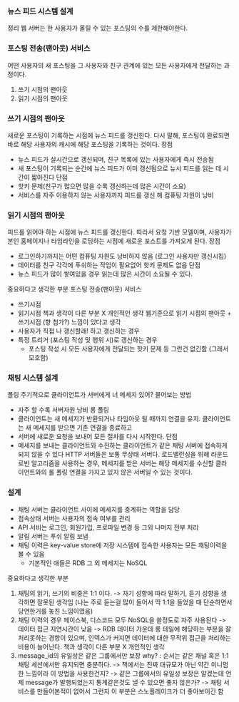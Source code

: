 ### 뉴스 피드 시스템 설계

정리
웹 서버는 한 사용자가 올릴 수 있는 포스팅의 수를 제한해야한다.

### 포스팅 전송(팬아웃) 서비스
어떤 사용자의 새 포스팅을 그 사용자와 친구 관계에 있는 모든 사용자에게 전달하는 과정이다.
1. 쓰기 시점의 팬아웃
2. 읽기 시점의 팬아웃

### 쓰기 시점의 팬아웃
새로운 포스팅이 기록하는 시점에 뉴스 피드를 갱신한다. 다시 말해, 포스팅이 완료되면 바로 해당 사용자의 캐시에 해당 포스팅을 기록하는 것이다.
장점
 - 뉴스 피드가 실시간으로 갱신되며, 친구 목록에 있는 사용자에게 즉시 전송됨
 - 새 포스팅이 기록되는 순간에 뉴스 피드가 이미 갱신됨으로 뉴시 피드를 읽는 데 시간이 짧아진다
단점
 - 핫키 문제(친구가 많으면 많을 수록 갱신하는데 많은 시간이 소요)
 - 서비스를 자주 이용하지 않는 사용자까지 피드를 갱신 해 컴퓨팅 자원이 낭비

### 읽기 시점의 팬아웃
피드를 읽어야 하는 시점에 뉴스 피드를 갱신한다. 따라서 요청 기반 모델이며, 사용자가 본인 홈페이지나 타임라인을 로딩하는 시점에 새로운 포스트를 가져오게 된다.
장점
 - 로그인하기까지는 어떤 컴퓨팅 자원도 낭비하지 않음 (로그인 사용자만 갱신시킴)
 - 데이터를 친구 각각에 푸쉬하는 작업이 필요없어 핫키 문제도 없음
단점
 - 뉴스 피드가 많이 쌓여있을 경우 읽는데 많은 시간이 소요될 수 있다.

중요하다고 생각한 부분
포스팅 전송(팬아웃) 서비스
 - 쓰기시점
 - 읽기시점
책과 생각이 다른 부분
X
개인적인 생각
웹기준으로 읽기 시점의 팬아웃 + 쓰기시점 (향 첨가?) 느낌이 있다고 생각
 - 사용자가 직접 나 갱신할래! 하고 갱신하는 경우
 - 특정 트리거 (포스팅 작성 및 행위 시)로 갱신하는 경우
   - 포스팅 작성 시 모든 사용자에게 전달되는 핫키 문제 등 그런건 없긴함 (그래서 모호함)
### 채팅 시스템 설계
폴링
주기적으로 클라이언트가 서버에게 너 메세지 있어? 물어보는 방법
 - 자주 할 수록 서버자원 낭비
롱 폴링
 - 클라이언트는 새 메세지가 반환되거나 타임아웃 될 때까지 연결을 유지. 클라이언트는 새 메세지를 받으면 기존 연결을 종료하고
 - 서버에 새로운 요청을 보내어 모든 절차를 다시 시작한다.
단점
 - 메세지를 보내는 클라이언트와 수진하는 클라이언트가 같은 채팅 서버에 접속하게 되지 않을 수 있다 HTTP 서버들은 보통 무상태 서버다. 로드밸런싱을 위해 라운드 로빈 알고리즘을 사용하는 경우, 메세지를 받은 서버는 해당 메세지를 수신할 클라이언트와의 롤 폴링 연결을 가지고 있지 않은 서버일 수 있는 것이다.

### 설계
 - 채팅 서버는 클라이언트 사이에 메세지를 중계하는 역할을 담당
 - 접속상태 서버는 사용자의 접속 여부를 관리
 - API 서비는 로그인, 회원가입, 프로파일 변경 등 그외 나머지 전부 처리
 - 알림 서버는 푸쉬 알림 보냄
 - 채팅 이력은 key-value store에 저장 시스템에 접속한 사용자는 모든 채팅이력을 볼 수 있음
   - 기본적인 애들은 RDB 그 외 메세지는 NoSQL

중요하다고 생각한 부분
1. 채팅의 읽기, 쓰기의 비중은 1:1 이다.
   -> 자기 성향에 따라 말하기, 듣기 성향을 생각하면 잘못된 생각임 (나는 주로 듣는걸 많이 들어서 딱 1:1을 들었을 때 단순하면서 당연한거를 놓친 느낌이였음)
2. 채팅 이력의 경우 페이스북, 디스코드 모두 NoSQL을 쓸정도로 자주 사용된다
   -> 데이터 접근 지연시간이 낮음
   -> RDB 데이터 가운데 롱 테일에 해당하는 부분을 잘 처리못하는 경향이 있으며, 인덱스가 커지면 데이터에 대한 무작위 접근을 처리하는 비용이 늘어난다.
책과 생각이 다른 부분
X
개인적인 생각
1. message_id의 유일성은 같은 그룹에서만 보장 why? : 순서는 같은 채널 혹은 1:1 채팅 세션에서만 유지되면 충분하다.
   -> 책에서는 진짜 대규모가 아닌 약간 미니멈한 느낌이라 이 방법을 사용한건지?
   -> 같은 그룹에서의 유일성 보장은 알겠는데 언제 message가 발행되었는지 통계같은것도 낼 수 있으면 좋지 않은가?
   -> 채팅 서비스를 만들어본적이 없어서 그런지 이 부분은 스노플레이크가 더 좋아보이긴 함